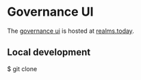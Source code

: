 # Governance UI

The [governance ui](https://github.com/solana-labs/governance-ui) is hosted at [realms.today](https://realms.today).

## Local development

$ git clone

